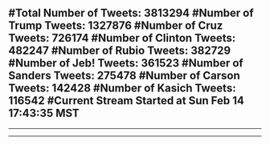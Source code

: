 #Total Number of Tweets: 3813294 
#Number of Trump Tweets: 1327876
#Number of Cruz Tweets: 726174
#Number of Clinton Tweets: 482247
#Number of Rubio Tweets: 382729
#Number of Jeb! Tweets: 361523
#Number of Sanders Tweets: 275478
#Number of Carson Tweets: 142428
#Number of Kasich Tweets: 116542
#Current Stream Started at Sun Feb 14 17:43:35 MST
---
---
---
